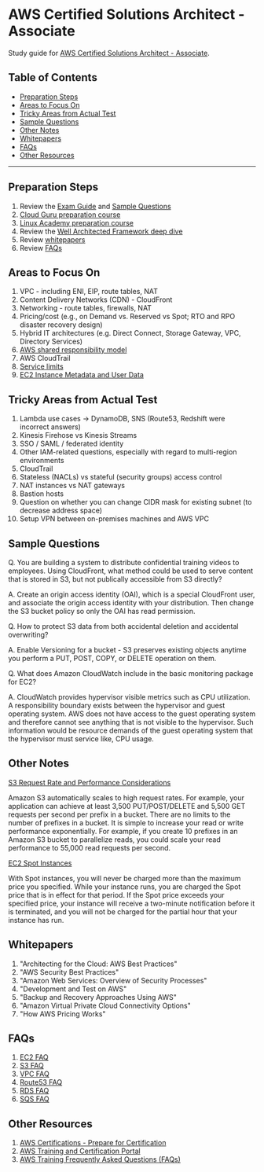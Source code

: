 # AWS Certified Solutions Architect - Associate
Study guide for [AWS Certified Solutions Architect - Associate](https://aws.amazon.com/certification/certified-solutions-architect-associate/).

## Table of Contents

<!-- MarkdownTOC depth=4 -->

- [Preparation Steps](#preparation-steps)
- [Areas to Focus On](#areas-to-focus-on)
- [Tricky Areas from Actual Test](#tricky-areas-from-actual-test)
- [Sample Questions](#sample-questions)
- [Other Notes](#other-notes)
- [Whitepapers](#whitepapers)
- [FAQs](#faqs)
- [Other Resources](#other-resources)

<!-- /MarkdownTOC -->

---

## Preparation Steps
  1. Review the [Exam Guide](https://d1.awsstatic.com/training-and-certification/docs-sa-assoc/AWS_Certified_Solutions_Architect_Associate-Exam_Guide_EN_1.8.pdf) and [Sample Questions](https://d1.awsstatic.com/training-and-certification/docs/AWS_Certified_Solutions_Architect_Associate_Sample_Questions.pdf)
  2. [Cloud Guru preparation course](https://acloud.guru/learn/aws-certified-solutions-architect-associate)
  3. [Linux Academy preparation course](https://linuxacademy.com/course/aws-certified-solutions-architect-2019-associate-level/)
  4. Review the [Well Architected Framework deep dive](../../deep-dives/well-architected-framework/)
  5. Review [whitepapers](#whitepapers)
  6. Review [FAQs](#faqs)


## Areas to Focus On
  1. VPC - including ENI, EIP, route tables, NAT
  2. Content Delivery Networks (CDN) - CloudFront
  3. Networking - route tables, firewalls, NAT
  4. Pricing/cost (e.g., on Demand vs. Reserved vs Spot; RTO and RPO disaster recovery design)
  5. Hybrid IT architectures (e.g. Direct Connect, Storage Gateway, VPC, Directory Services)
  6. [AWS shared responsibility model](https://aws.amazon.com/compliance/shared-responsibility-model/)
  7. AWS CloudTrail
  8. [Service limits](http://docs.aws.amazon.com/general/latest/gr/aws_service_limits.html)
  9. [EC2 Instance Metadata and User Data](http://docs.aws.amazon.com/AWSEC2/latest/UserGuide/ec2-instance-metadata.html)


## Tricky Areas from Actual Test
  1. Lambda use cases ->  DynamoDB, SNS  (Route53, Redshift were incorrect answers)
  2. Kinesis Firehose vs Kinesis Streams
  3. SSO / SAML / federated identity
  4. Other IAM-related questions, especially with regard to multi-region environments
  5. CloudTrail
  6. Stateless (NACLs) vs stateful (security groups) access control
  7. NAT instances vs NAT gateways
  8. Bastion hosts
  9. Question on whether you can change CIDR mask for existing subnet (to decrease address space)
  10. Setup VPN between on-premises machines and AWS VPC


## Sample Questions

Q. You are building a system to distribute confidential training videos to employees. Using CloudFront, what method could be used to serve content that is stored in S3, but not publically accessible from S3 directly?

A. Create an origin access identity (OAI), which is a special CloudFront user, and associate the origin access identity with your distribution. Then change the S3 bucket policy so only the OAI has read permission.

Q. How to protect S3 data from both accidental deletion and accidental overwriting?

A. Enable Versioning for a bucket - S3 preserves existing objects anytime you perform a PUT, POST, COPY, or DELETE operation on them.

Q. What does Amazon CloudWatch include in the basic monitoring package for EC2?

A. CloudWatch provides hypervisor visible metrics such as CPU utilization. A responsibility boundary exists between the hypervisor and guest operating system. AWS does not have access to the guest operating system and therefore cannot see anything that is not visible to the hypervisor. Such information would be resource demands of the guest operating system that the hypervisor must service like, CPU usage.


## Other Notes

[S3 Request Rate and Performance Considerations](http://docs.aws.amazon.com/AmazonS3/latest/dev/request-rate-perf-considerations.html)

Amazon S3 automatically scales to high request rates. For example, your application can achieve at least 3,500 PUT/POST/DELETE and 5,500 GET requests per second per prefix in a bucket. There are no limits to the number of prefixes in a bucket. It is simple to increase your read or write performance exponentially. For example, if you create 10 prefixes in an Amazon S3 bucket to parallelize reads, you could scale your read performance to 55,000 read requests per second.

[EC2 Spot Instances](https://aws.amazon.com/ec2/spot/)

With Spot instances, you will never be charged more than the maximum price you specified.  While your instance runs, you are charged the Spot price that is in effect for that period.  If the Spot price exceeds your specified price, your instance will receive a two-minute notification before it is terminated, and you will not be charged for the partial hour that your instance has run.


## Whitepapers
  1. "Architecting for the Cloud: AWS Best Practices"
  2. "AWS Security Best Practices"
  3. "Amazon Web Services: Overview of Security Processes"
  5. "Development and Test on AWS"
  6. "Backup and Recovery Approaches Using AWS"
  7. "Amazon Virtual Private Cloud Connectivity Options"
  8. "How AWS Pricing Works"


## FAQs
  1. [EC2 FAQ](https://aws.amazon.com/ec2/faqs/)
  2. [S3 FAQ](https://aws.amazon.com/s3/faqs/)
  3. [VPC FAQ](https://aws.amazon.com/vpc/faqs/)
  4. [Route53 FAQ](https://aws.amazon.com/route53/faqs/)
  5. [RDS FAQ](https://aws.amazon.com/rds/faqs/)
  6. [SQS FAQ](https://aws.amazon.com/sqs/faqs/)


## Other Resources
  1. [AWS Certifications - Prepare for Certification](https://aws.amazon.com/certification/certification-prep/)
  2. [AWS Training and Certification Portal](https://www.aws.training)
  3. [AWS Training Frequently Asked Questions (FAQs)](https://aws.amazon.com/training/faqs/)
